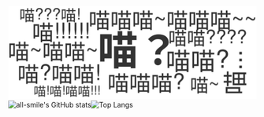 ![miao.svg](https://raw.githubusercontent.com/LingMi-sama/LingMi-sama/master/miao.svg)
![all-smile's GitHub stats](https://github-readme-stats.vercel.app/api?username=LingMi-sama&show_icons=true)![Top Langs](https://github-readme-stats.vercel.app/api/top-langs/?username=all-smile&layout=compact)
